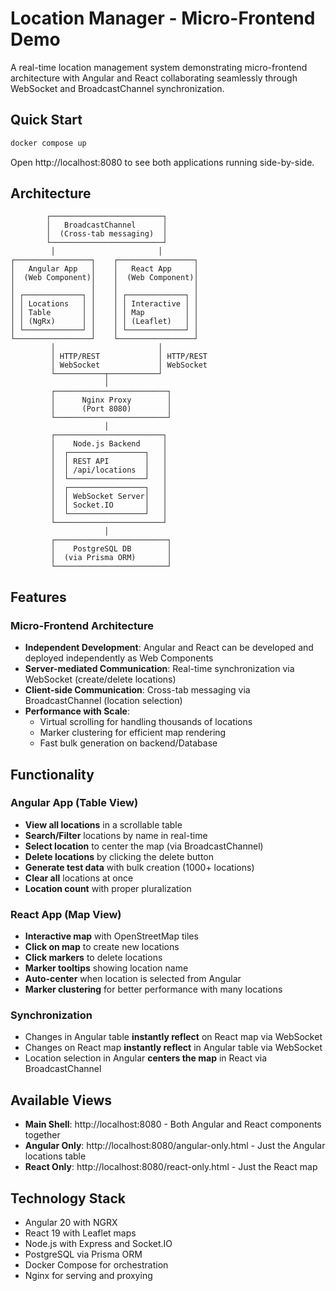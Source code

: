 # Location Manager - Micro-Frontend Demo

A real-time location management system demonstrating micro-frontend architecture with Angular and React collaborating seamlessly through WebSocket and BroadcastChannel synchronization.

## Quick Start

```bash
docker compose up
```
Open http://localhost:8080 to see both applications running side-by-side.

## Architecture

```
        ┌─────────────────────────┐
        │   BroadcastChannel      │
        │  (Cross-tab messaging)  │
        └─────────────────────────┘
         │                       │
┌─────────────────┐    ┌─────────────────┐
│   Angular App   │    │   React App     │
│  (Web Component)│    │  (Web Component)│
│                 │    │                 │
│ ┌─────────────┐ │    │ ┌─────────────┐ │
│ │ Locations   │ │    │ │ Interactive │ │
│ │ Table       │ │    │ │ Map         │ │
│ │ (NgRx)      │ │    │ │ (Leaflet)   │ │
│ └─────────────┘ │    │ └─────────────┘ │
└─────────────────┘    └─────────────────┘
         │                       │
         │ HTTP/REST             │ HTTP/REST
         │ WebSocket             │ WebSocket
         └───────────┬───────────┘
                     │
         ┌─────────────────────────┐
         │      Nginx Proxy        │
         │      (Port 8080)        │
         └─────────────────────────┘
                     │
         ┌────────────────────────┐
         │    Node.js Backend     │
         │  ┌─────────────────┐   │
         │  │ REST API        │   │
         │  │ /api/locations  │   │
         │  └─────────────────┘   │
         │  ┌─────────────────┐   │
         │  │ WebSocket Server│   │
         │  │ Socket.IO       │   │
         │  └─────────────────┘   │
         └────────────────────────┘
                     │
         ┌─────────────────────────┐
         │    PostgreSQL DB        │
         │  (via Prisma ORM)       │
         └─────────────────────────┘
```


## Features

### Micro-Frontend Architecture
- **Independent Development**: Angular and React can be developed and deployed independently as Web Components
- **Server-mediated Communication**: Real-time synchronization via WebSocket (create/delete locations)
- **Client-side Communication**: Cross-tab messaging via BroadcastChannel (location selection)
- **Performance with Scale**:
  - Virtual scrolling for handling thousands of locations
  - Marker clustering for efficient map rendering
  - Fast bulk generation on backend/Database

## Functionality

### Angular App (Table View)
- **View all locations** in a scrollable table
- **Search/Filter** locations by name in real-time
- **Select location** to center the map (via BroadcastChannel)
- **Delete locations** by clicking the delete button
- **Generate test data** with bulk creation (1000+ locations)
- **Clear all** locations at once
- **Location count** with proper pluralization

### React App (Map View)
- **Interactive map** with OpenStreetMap tiles
- **Click on map** to create new locations
- **Click markers** to delete locations
- **Marker tooltips** showing location name
- **Auto-center** when location is selected from Angular
- **Marker clustering** for better performance with many locations

### Synchronization
- Changes in Angular table **instantly reflect** on React map via WebSocket
- Changes on React map **instantly reflect** in Angular table via WebSocket
- Location selection in Angular **centers the map** in React via BroadcastChannel

## Available Views

- **Main Shell**: http://localhost:8080 - Both Angular and React components together
- **Angular Only**: http://localhost:8080/angular-only.html - Just the Angular locations table
- **React Only**: http://localhost:8080/react-only.html - Just the React map


## Technology Stack

- Angular 20 with NGRX
- React 19 with Leaflet maps
- Node.js with Express and Socket.IO
- PostgreSQL via Prisma ORM
- Docker Compose for orchestration
- Nginx for serving and proxying
